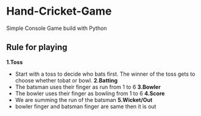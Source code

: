 # Hand-Cricket-Game
Simple Console Game build with Python

## Rule for playing
**1.Toss**
  * Start with a toss to decide who bats first. The winner of the toss gets to choose whether tobat or bowl.
**2.Batting**
  * The batsman uses their finger as run from 1 to 6
**3.Bowler**
  * The bowler uses their finger as bowling from 1 to 6
**4.Score**
  * We are summing the run of the batsman
**5.Wicket/Out**
  * bowler finger and batsman finger are same then it is out
